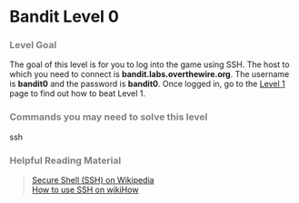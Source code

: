 Bandit Level 0
==============

### <font color="grey">Level Goal</font>

The goal of this level is for you to log into the game using SSH. The host to which you need to connect is **bandit.labs.overthewire.org**. The username is **bandit0** and the password is **bandit0**. Once logged in, go to the [Level 1](level1.md) page to find out how to beat Level 1.

### <font color="grey">Commands you may need to solve this level</font>

ssh

### <font color="grey">Helpful Reading Material</font>

> [Secure Shell (SSH) on Wikipedia](http://en.wikipedia.org/wiki/Secure_Shell) <br>
> [How to use SSH on wikiHow](http://www.wikihow.com/Use-SSH)
